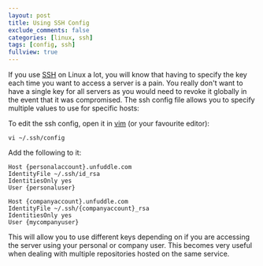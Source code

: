 ```yaml
---
layout: post
title: Using SSH Config
exclude_comments: false
categories: [linux, ssh]
tags: [config, ssh]
fullview: true
---
```


If you use [SSH](http://www.openssh.com/) on Linux a lot, you will know that having to specify the key each time you want to access a server is a pain. You really don't want to have a single key for all servers as you would need to revoke it globally in the event that it was compromised. The ssh config file allows you to specify multiple values to use for specific hosts:

To edit the ssh config, open it in [vim](http://www.vim.org/) (or your favourite editor):
~~~
vi ~/.ssh/config
~~~

Add the following to it:

~~~
Host {personalaccount}.unfuddle.com
IdentityFile ~/.ssh/id_rsa
IdentitiesOnly yes
User {personaluser}

Host {companyaccount}.unfuddle.com
IdentityFile ~/.ssh/{companyaccount}_rsa
IdentitiesOnly yes
User {mycompanyuser}
~~~

This will allow you to use different keys depending on if you are accessing the server using your personal or company user. This becomes very useful when dealing with multiple repositories hosted on the same service.

